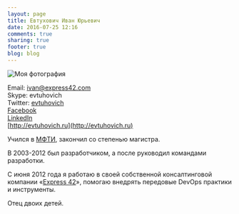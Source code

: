 ```yaml
---
layout: page
title: Евтухович Иван Юрьевич
date: 2016-07-25 12:16
comments: true
sharing: true
footer: true
blog: blog
---
```


![Моя фотография](/images/me_small.jpg)

Email: [ivan@express42.com](mailto:ivan@express42.com)<br />
Skype: evtuhovich<br />
Twitter: [evtuhovich](https://twitter.com/#!/evtuhovich)<br />
[Facebook](https://www.facebook.com/evtuhovich)<br />
[LinkedIn](https://www.linkedin.com/in/evtuhovich)<br />
[http://evtuhovich.ru](http://evtuhovich.ru)

Учился в [МФТИ](http://mipt.ru), закончил со степенью магистра.

В 2003-2012 был разработчиком, а после руководил командами разработки.

С июня 2012 года я работаю в своей собственной консалтинговой компании «[Express 42](http://express42.com)», помогаю
внедрять передовые DevOps практики и инструменты.

Отец двоих детей.
